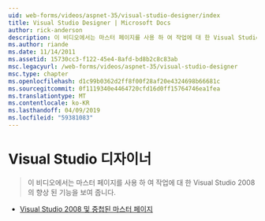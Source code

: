 ```yaml
---
uid: web-forms/videos/aspnet-35/visual-studio-designer/index
title: Visual Studio Designer | Microsoft Docs
author: rick-anderson
description: 이 비디오에서는 마스터 페이지를 사용 하 여 작업에 대 한 Visual Studio 2008의 향상 된 기능을 보여 줍니다.
ms.author: riande
ms.date: 11/14/2011
ms.assetid: 15730cc3-f122-45e4-8afd-bd8b2c8c83ab
msc.legacyurl: /web-forms/videos/aspnet-35/visual-studio-designer
msc.type: chapter
ms.openlocfilehash: d1c99b0362d2ff8f00f28af20e4324698b66681c
ms.sourcegitcommit: 0f1119340e4464720cfd16d0ff15764746ea1fea
ms.translationtype: MT
ms.contentlocale: ko-KR
ms.lasthandoff: 04/09/2019
ms.locfileid: "59381083"
---
```

# <a name="visual-studio-designer"></a>Visual Studio 디자이너

> 이 비디오에서는 마스터 페이지를 사용 하 여 작업에 대 한 Visual Studio 2008의 향상 된 기능을 보여 줍니다.


- [Visual Studio 2008 및 중첩된 마스터 페이지](visual-studio-2008-and-nested-masterpages.md)
